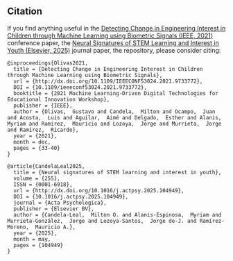 ## Citation

If you find anything useful in the [Detecting Change in Engineering Interest in Children through Machine Learning using Biometric Signals (IEEE, 2021)](https://doi.org/10.1109/IEEECONF53024.2021.9733772) conference paper, the [Neural Signatures of STEM Learning and Interest in Youth (Elsevier, 2025)](https://doi.org/10.1016/j.actpsy.2025.104949) journal paper, the repository, please consider citing:
```
@inproceedings{Olivas2021,
  title = {Detecting Change in Engineering Interest in Children through Machine Learning using Biometric Signals},
  url = {http://dx.doi.org/10.1109/IEEECONF53024.2021.9733772},
  DOI = {10.1109/ieeeconf53024.2021.9733772},
  booktitle = {2021 Machine Learning-Driven Digital Technologies for Educational Innovation Workshop},
  publisher = {IEEE},
  author = {Olivas,  Gustavo and Candela,  Milton and Ocampo,  Juan and Acosta,  Luis and Aguilar,  Aimé and Delgado,  Esther and Alanis,  Myriam and Ramirez,  Mauricio and Lozoya,  Jorge and Murrieta,  Jorge and Ramírez,  Ricardo},
  year = {2021},
  month = dec,
  pages = {33-40}
}

@article{CandelaLeal2025,
  title = {Neural signatures of STEM learning and interest in youth},
  volume = {255},
  ISSN = {0001-6918},
  url = {http://dx.doi.org/10.1016/j.actpsy.2025.104949},
  DOI = {10.1016/j.actpsy.2025.104949},
  journal = {Acta Psychologica},
  publisher = {Elsevier BV},
  author = {Candela-Leal,  Milton O. and Alanis-Espinosa,  Myriam and Murrieta-González,  Jorge and Lozoya-Santos,  Jorge de-J. and Ramírez-Moreno,  Mauricio A.},
  year = {2025},
  month = may,
  pages = {104949}
}
```

